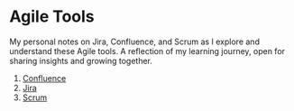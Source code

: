 # Agile Tools
My personal notes on Jira, Confluence, and Scrum as I explore and understand these Agile tools. A reflection of my learning journey, open for sharing insights and growing together.
1. [Confluence](https://github.com/jasjitajimal/practice_agile_journey/tree/main/confluence)
2. [Jira](https://github.com/jasjitajimal/practice_agile_journey/tree/main/jira)
3. [Scrum](https://github.com/jasjitajimal/practice_agile_journey/tree/main/scrum)
